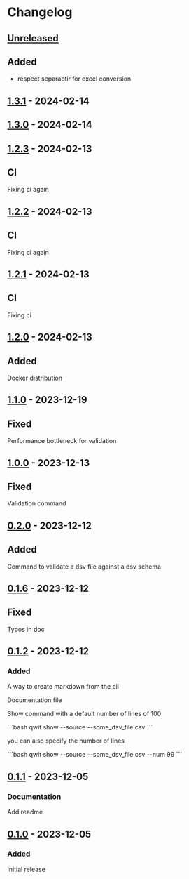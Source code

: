 # Changelog

## [Unreleased]

## Added

- respect separaotir for excel conversion


## [1.3.1] - 2024-02-14


## [1.3.0] - 2024-02-14


## [1.2.3] - 2024-02-13

## CI

Fixing ci again

## [1.2.2] - 2024-02-13

## CI

Fixing ci again

## [1.2.1] - 2024-02-13

## CI
    
Fixing ci

## [1.2.0] - 2024-02-13

## Added

Docker distribution

## [1.1.0] - 2023-12-19

## Fixed

Performance bottleneck for validation


## [1.0.0] - 2023-12-13

## Fixed

Validation command

## [0.2.0] - 2023-12-12

## Added 

Command to validate a dsv file against a dsv schema

## [0.1.6] - 2023-12-12

## Fixed 

Typos in doc


## [0.1.2] - 2023-12-12

### Added

A way to create markdown from the cli

Documentation file

Show command with a default number of lines of 100

´´´bash
qwit show --source --some_dsv_file.csv
´´´

you can also specify the number of lines

´´´bash
qwit show --source --some_dsv_file.csv --num 99
´´´


## [0.1.1] - 2023-12-05

### Documentation

Add readme

## [0.1.0] - 2023-12-05

### Added

Initial release


[Unreleased]: https://github.com/Qwitqwit/qwit-cli/compare/v1.3.1...HEAD
[1.3.1]: https://github.com/Qwitqwit/qwit-cli/compare/v1.3.0...v1.3.1
[1.3.0]: https://github.com/Qwitqwit/qwit-cli/compare/v1.2.3...v1.3.0
[1.2.3]: https://github.com/Qwitqwit/qwit-cli/compare/v1.2.2...v1.2.3
[1.2.2]: https://github.com/Qwitqwit/qwit-cli/compare/v1.2.1...v1.2.2
[1.2.1]: https://github.com/Qwitqwit/qwit-cli/compare/v1.2.0...v1.2.1
[1.2.0]: https://github.com/Qwitqwit/qwit-cli/compare/v1.1.0...v1.2.0
[1.1.0]: https://github.com/Qwitqwit/qwit-cli/compare/v1.0.0...v1.1.0
[1.0.0]: https://github.com/Qwitqwit/qwit-cli/compare/v0.2.0...v1.0.0
[0.2.0]: https://github.com/Qwitqwit/qwit-cli/compare/v0.1.6...v0.2.0
[0.1.6]: https://github.com/Qwitqwit/qwit-cli/compare/v0.1.5...v0.1.6
[0.1.5]: https://github.com/Qwitqwit/qwit-cli/compare/v0.1.4...v0.1.5
[0.1.4]: https://github.com/Qwitqwit/qwit-cli/compare/v0.1.3...v0.1.4
[0.1.3]: https://github.com/Qwitqwit/qwit-cli/compare/v0.1.2...v0.1.3
[0.1.2]: https://github.com/Qwitqwit/qwit-cli/compare/v0.1.1...v0.1.2
[0.1.1]: https://github.com/Qwitqwit/qwit-cli/compare/v0.1.0...v0.1.1
[0.1.0]: https://github.com/Qwitqwit/qwit-cli/compare/v0.1.2...v0.1.0